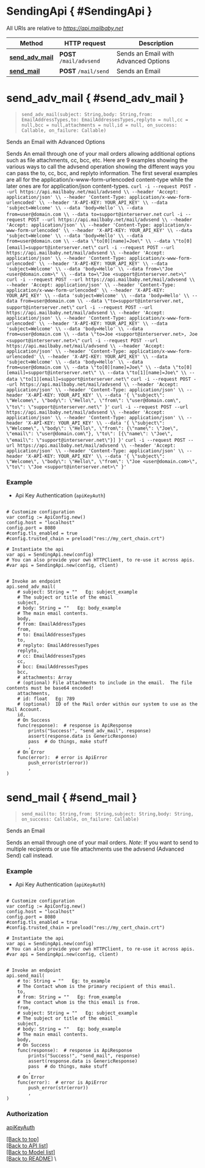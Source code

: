 <a name="__pageTop"></a>
# SendingApi   { #SendingApi }


All URIs are relative to *https://api.mailbaby.net*

Method | HTTP request | Description
------------- | ------------- | -------------
[**send_adv_mail**](#send_adv_mail) | **POST** `/mail/advsend` | Sends an Email with Advanced Options
[**send_mail**](#send_mail) | **POST** `/mail/send` | Sends an Email

# **send_adv_mail**   { #send_adv_mail }
<a name="send_adv_mail"></a>

> `send_adv_mail(subject: String,body: String,from: EmailAddressTypes,to: EmailAddressesTypes,replyto = null,cc = null,bcc = null,attachments = null,id = null, on_success: Callable, on_failure: Callable)`

Sends an Email with Advanced Options

Sends An email through one of your mail orders allowing additional options such as file attachments, cc, bcc, etc.  Here are 9 examples showing the various ways to call the advsend operation showing the different ways you can pass the to, cc, bcc, and replyto information. The first several examples are all for the application/x-www-form-urlencoded content-type while the later ones are for application/json content-types.  ``` curl -i --request POST --url https://api.mailbaby.net/mail/advsend \\ --header 'Accept: application/json' \\ --header 'Content-Type: application/x-www-form-urlencoded' \\ --header 'X-API-KEY: YOUR_API_KEY' \\ --data 'subject=Welcome' \\ --data 'body=Hello' \\ --data from=user@domain.com \\ --data to=support@interserver.net ```  ``` curl -i --request POST --url https://api.mailbaby.net/mail/advsend \\ --header 'Accept: application/json' \\ --header 'Content-Type: application/x-www-form-urlencoded' \\ --header 'X-API-KEY: YOUR_API_KEY' \\ --data 'subject=Welcome' \\ --data 'body=Hello' \\ --data from=user@domain.com \\ --data \"to[0][name]=Joe\" \\ --data \"to[0][email]=support@interserver.net\" ```  ``` curl -i --request POST --url https://api.mailbaby.net/mail/advsend \\ --header 'Accept: application/json' \\ --header 'Content-Type: application/x-www-form-urlencoded' \\ --header 'X-API-KEY: YOUR_API_KEY' \\ --data 'subject=Welcome' \\ --data 'body=Hello' \\ --data from=\"Joe <user@domain.com>\" \\ --data to=\"Joe <support@interserver.net>\" ```  ``` curl -i --request POST --url https://api.mailbaby.net/mail/advsend \\ --header 'Accept: application/json' \\ --header 'Content-Type: application/x-www-form-urlencoded' \\ --header 'X-API-KEY: YOUR_API_KEY' \\ --data 'subject=Welcome' \\ --data 'body=Hello' \\ --data from=user@domain.com \\ --data \"to=support@interserver.net, support@interserver.net\" ```  ``` curl -i --request POST --url https://api.mailbaby.net/mail/advsend \\ --header 'Accept: application/json' \\ --header 'Content-Type: application/x-www-form-urlencoded' \\ --header 'X-API-KEY: YOUR_API_KEY' \\ --data 'subject=Welcome' \\ --data 'body=Hello' \\ --data from=user@domain.com \\ --data \"to=Joe <support@interserver.net>, Joe <support@interserver.net>\" ```  ``` curl -i --request POST --url https://api.mailbaby.net/mail/advsend \\ --header 'Accept: application/json' \\ --header 'Content-Type: application/x-www-form-urlencoded' \\ --header 'X-API-KEY: YOUR_API_KEY' \\ --data 'subject=Welcome' \\ --data 'body=Hello' \\ --data from=user@domain.com \\ --data \"to[0][name]=Joe\" \\ --data \"to[0][email]=support@interserver.net\" \\ --data \"to[1][name]=Joe\" \\ --data \"to[1][email]=support@interserver.net\" ```  ``` curl -i --request POST --url https://api.mailbaby.net/mail/advsend \\ --header 'Accept: application/json' \\ --header 'Content-Type: application/json' \\ --header 'X-API-KEY: YOUR_API_KEY' \\ --data '{ \"subject\": \"Welcome\", \"body\": \"Hello\", \"from\": \"user@domain.com\", \"to\": \"support@interserver.net\" }' ```  ``` curl -i --request POST --url https://api.mailbaby.net/mail/advsend \\ --header 'Accept: application/json' \\ --header 'Content-Type: application/json' \\ --header 'X-API-KEY: YOUR_API_KEY' \\ --data '{ \"subject\": \"Welcome\", \"body\": \"Hello\", \"from\": {\"name\": \"Joe\", \"email\": \"user@domain.com\"}, \"to\": [{\"name\": \"Joe\", \"email\": \"support@interserver.net\"}] }' ```  ``` curl -i --request POST --url https://api.mailbaby.net/mail/advsend \\ --header 'Accept: application/json' \\ --header 'Content-Type: application/json' \\ --header 'X-API-KEY: YOUR_API_KEY' \\ --data '{ \"subject\": \"Welcome\", \"body\": \"Hello\", \"from\": \"Joe <user@domain.com>\", \"to\": \"Joe <support@interserver.net>\" }' ``` 

### Example

* Api Key Authentication (`apiKeyAuth`)

```gdscript

# Customize configuration
var config := ApiConfig.new()
config.host = "localhost"
config.port = 8080
#config.tls_enabled = true
#config.trusted_chain = preload("res://my_cert_chain.crt")

# Instantiate the api
var api = SendingApi.new(config)
# You can also provide your own HTTPClient, to re-use it across apis.
#var api = SendingApi.new(config, client)


# Invoke an endpoint
api.send_adv_mail(
	# subject: String = ""   Eg: subject_example
	# The subject or title of the email
	subject,
	# body: String = ""   Eg: body_example
	# The main email contents.
	body,
	# from: EmailAddressTypes
	from,
	# to: EmailAddressesTypes
	to,
	# replyto: EmailAddressesTypes
	replyto,
	# cc: EmailAddressesTypes
	cc,
	# bcc: EmailAddressesTypes
	bcc,
	# attachments: Array
	# (optional) File attachments to include in the email.  The file contents must be base64 encoded!
	attachments,
	# id: float   Eg: 789
	# (optional)  ID of the Mail order within our system to use as the Mail Account.
	id,
	# On Success
	func(response):  # response is ApiResponse
		prints("Success!", "send_adv_mail", response)
		assert(response.data is GenericResponse)
		pass  # do things, make stuff
		,
	# On Error
	func(error):  # error is ApiError
		push_error(str(error))
		,
)

```

# **send_mail**   { #send_mail }
<a name="send_mail"></a>

> `send_mail(to: String,from: String,subject: String,body: String, on_success: Callable, on_failure: Callable)`

Sends an Email

Sends an email through one of your mail orders.  *Note*: If you want to send to multiple recipients or use file attachments use the advsend (Advanced Send) call instead. 

### Example

* Api Key Authentication (`apiKeyAuth`)

```gdscript

# Customize configuration
var config := ApiConfig.new()
config.host = "localhost"
config.port = 8080
#config.tls_enabled = true
#config.trusted_chain = preload("res://my_cert_chain.crt")

# Instantiate the api
var api = SendingApi.new(config)
# You can also provide your own HTTPClient, to re-use it across apis.
#var api = SendingApi.new(config, client)


# Invoke an endpoint
api.send_mail(
	# to: String = ""   Eg: to_example
	# The Contact whom is the primary recipient of this email.
	to,
	# from: String = ""   Eg: from_example
	# The contact whom is the this email is from.
	from,
	# subject: String = ""   Eg: subject_example
	# The subject or title of the email
	subject,
	# body: String = ""   Eg: body_example
	# The main email contents.
	body,
	# On Success
	func(response):  # response is ApiResponse
		prints("Success!", "send_mail", response)
		assert(response.data is GenericResponse)
		pass  # do things, make stuff
		,
	# On Error
	func(error):  # error is ApiError
		push_error(str(error))
		,
)

```


### Authorization

[apiKeyAuth](../README.md#apiKeyAuth)

[[Back to top]](#__pageTop) \
[[Back to API list]](../README.md#documentation-for-api-endpoints) \
[[Back to Model list]](../README.md#documentation-for-models) \
[[Back to README]](../README.md) \

